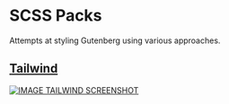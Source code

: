 # SCSS Packs

Attempts at styling Gutenberg using various approaches.

## [Tailwind](tailwind.md)

[![IMAGE TAILWIND SCREENSHOT](/img/tailwind-result.png)](tailwind.md)
